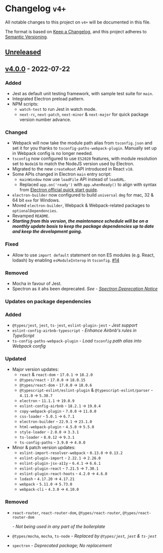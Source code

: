 # Changelog `v4+`
All notable changes to this project on `v4+` will be documented in this file.

The format is based on [Keep a Changelog](https://keepachangelog.com/en/1.0.0/),
and this project adheres to [Semantic Versioning](https://semver.org/spec/v2.0.0.html).

## [Unreleased]

## [v4.0.0] - 2022-07-22
### Added
- Jest as default unit testing framework, with sample test suite for `main`.
- Integrated Electron preload pattern.
- NPM scripts:
  - `watch-test` to run Jest in watch mode.
  -  `next-rc`, `next-patch`, `next-minor` & `next-major` for quick
    package version number advance.

### Changed
- Webpack will now take the module path alias from `tsconfig.json` and set it
  for you thanks to `tsconfig-paths-webpack-plugin`. Manually set up in Webpack
  config is no longer needed.
- `tsconfig` now configured to use `ES2020` features, with module resolution
  set to `Node16` to match the NodeJS version used by Electron.
- Migrated to the new `createRoot` API introduced in React `v18`.
- Some APIs changed in Electron `main` entry script:
  - `mainWindow` now use `loadFile` API instead of `loadURL`.
  - Replaced `app.on('ready')` with `app.whenReady()` to align with syntax from
    [Electron official quick start guide](https://www.electronjs.org/docs/latest/tutorial/quick-start).
- `electron-builder` now configured to build `universal` `dmg` for mac, 32 &
  64 bit `exe` for Windows.
- Moved `electron-builder`, Webpack & Webpack-related packages to
  `optionalDependencies`.
- Revamped `README`.
- __*Starting from this version, the maintenance schedule will be on a monthly
  update basis to keep the package dependencies up to date and keep the
  development going.*__

### Fixed
- Allow to use `import default` statement on non ES modules (e.g. React,
  lodash) by enabling `esModuleInterop` in `tsconfig`.
  [#14](https://github.com/Devtography/electron-react-typescript-webpack-boilerplate/issues/14)

### Removed
- Mocha in favour of Jest.
- Spectron as it ahs been deprecated. 
  *See - [Spectron Deprecation Notice](https://www.electronjs.org/blog/spectron-deprecation-notice)*

### Updates on package dependencies
### Added
- `@types/jest`, `jest`, `ts-jest`, `eslint-plugin-jest` *- Jest support*
- `eslint-config-airbnb-typescript` *- Enhance Airbnb's rules in TypeScript*
- `ts-config-paths-webpack-plugin` *- Load `tsconfig` path alias into Webpack
  config*

### Updated
- Major version updates:
  - `react` & `react-dom` - `17.0.1` -> `18.2.0`
  - `@types/react` - `17.0.0` -> `18.0.15`
  - `@types/react-dom` - `17.0.0` -> `18.0.6`
  - `@typescript-eslint/eslint-plugin` & `@typescript-eslint/parser` -
    `4.11.0` -> `5.30.7`
  - `electron` - `11.1.1` -> `19.0.9`
  - `eslint-config-airbnb` - `18.2.1` -> `19.0.4`
  - `copy-webpack-plugin` - `7.0.0` -> `11.0.0`
  - `css-loader` - `5.0.1` -> `6.7.1`
  - `electron-builder` - `22.9.1` -> `23.1.0`
  - `html-webpack-plugin` - `4.5.0` -> `5.5.0`
  - `style-loader` - `2.0.0` -> `3.3.1`
  - `ts-loader` - `8.0.12` -> `9.3.1`
  - `ts-config-paths` - `3.9.0` -> `4.0.0`
- Minor & patch version updates:
  - `eslint-import-resolver-webpack` - `0.13.0` -> `0.13.2`
  - `eslint-plugin-import` - `2.22.1` -> `2.26.0`
  - `eslint-plugin-jsx-a11y` - `6.4.1` -> `6.6.1`
  - `eslint-plugin-react` - `7.21.5` -> `7.30.1`
  - `eslint-plugin-react-hoots` - `4.2.0` -> `4.6.0`
  - `lodash` - `4.17.20` -> `4.17.21`
  - `webpack` - `5.11.0` -> `5.73.0`
  - `webpack-cli` - `4.3.0` -> `4.10.0`

### Removed
- `react-router`, `react-router-dom`, `@types/react-router`,
  `@types/react-router-dom`
  
  *\- Not being used in any part of the boilerplate*
- `@types/mocha`, `mocha`, `ts-node` *- Replaced by `@types/jest`, `jest` &
  `ts-jest`*
- `spectron` *- Deprecated package; No replacement*

[Unreleased]: https://github.com/Devtography/electron-react-typescript-webpack-boilerplate/compare/v4.0.0...HEAD
[v4.0.0]: https://github.com/Devtography/electron-react-typescript-webpack-boilerplate/compare/v3.0.0...v4.0.0
